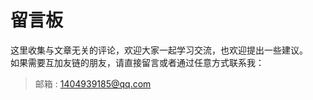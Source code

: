 # 留言板

这里收集与文章无关的评论，欢迎大家一起学习交流，也欢迎提出一些建议。  
如果需要互加友链的朋友，请直接留言或者通过任意方式联系我：
> 邮箱 : 1404939185@qq.com 

